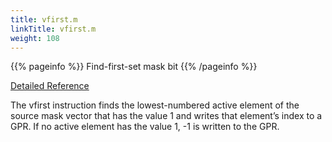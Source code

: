 ```yaml
---
title: vfirst.m
linkTitle: vfirst.m
weight: 108
---
```


{{% pageinfo %}}
Find-first-set mask bit
{{% /pageinfo %}}

[Detailed Reference](https://github.com/riscv/riscv-v-spec/blob/master/v-spec.adoc#153-vfirst-find-first-set-mask-bit)

The vfirst instruction finds the lowest-numbered active element of the source mask vector that has the value 1 and
writes that element’s index to a GPR. If no active element has the value 1, -1 is written to the GPR.
